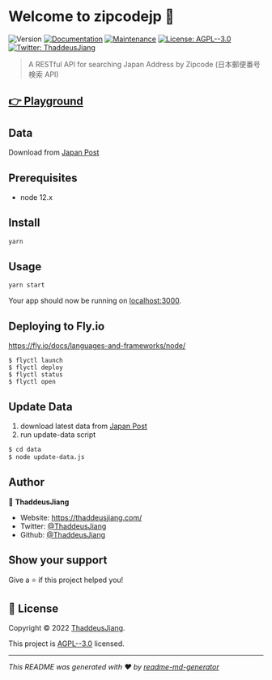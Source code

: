 # Welcome to zipcodejp 👋

![Version](https://img.shields.io/badge/version-0.1.0-blue.svg?cacheSeconds=2592000)
[![Documentation](https://img.shields.io/badge/documentation-yes-brightgreen.svg)](https://github.com/ThaddeusJiang/ZipcodeJP#readme)
[![Maintenance](https://img.shields.io/badge/Maintained%3F-yes-green.svg)](https://github.com/ThaddeusJiang/ZipcodeJP/graphs/commit-activity)
[![License: AGPL--3.0](https://img.shields.io/github/license/ThaddeusJiang/zipcodejp)](https://github.com/ThaddeusJiang/ZipcodeJP/blob/main/LICENSE)
[![Twitter: ThaddeusJiang](https://img.shields.io/twitter/follow/ThaddeusJiang.svg?style=social)](https://twitter.com/ThaddeusJiang)

> A RESTful API for searching Japan Address by Zipcode
> (日本郵便番号検索 API)

## [👉 Playground](https://zipcodejp.fly.dev)

## Data

Download from [Japan Post](https://www.post.japanpost.jp/zipcode/dl/kogaki-zip.html)

## Prerequisites

- node 12.x

## Install

```sh
yarn
```

## Usage

```sh
yarn start
```

Your app should now be running on [localhost:3000](http://localhost:3000/).

## Deploying to Fly.io

https://fly.io/docs/languages-and-frameworks/node/

```
$ flyctl launch
$ flyctl deploy
$ flyctl status
$ flyctl open
```

## Update Data

1. download latest data from [Japan Post](https://www.post.japanpost.jp/zipcode/dl/kogaki-zip.html)
2. run update-data script

```sh
$ cd data
$ node update-data.js
```

## Author

👤 **ThaddeusJiang**

- Website: https://thaddeusjiang.com/
- Twitter: [@ThaddeusJiang](https://twitter.com/ThaddeusJiang)
- Github: [@ThaddeusJiang](https://github.com/ThaddeusJiang)

## Show your support

Give a ⭐️ if this project helped you!

## 📝 License

Copyright © 2022 [ThaddeusJiang](https://github.com/ThaddeusJiang).

This project is [AGPL--3.0](https://github.com/ThaddeusJiang/ZipcodeJP/blob/main/LICENSE) licensed.

---

_This README was generated with ❤️ by [readme-md-generator](https://github.com/kefranabg/readme-md-generator)_
